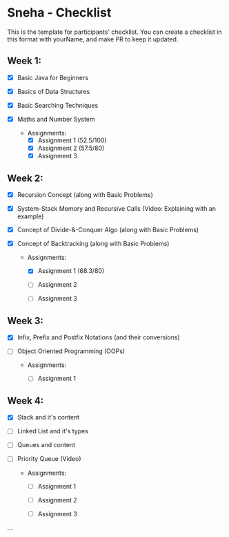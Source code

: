 # Sneha - Checklist
This is the template for participants' checklist. You can create a checklist in this format with yourName, and make PR to keep it updated.

## Week 1:

- [x] Basic Java for Beginners
- [x] Basics of Data Structures
- [x] Basic Searching Techniques
- [x] Maths and Number System

  * Assignments:
    - [x] Assignment 1  (52.5/100)
    - [x] Assignment 2  (57.5/80)
    - [x] Assignment 3  

 ## Week 2:


- [x] Recursion Concept (along with Basic Problems)
- [x] System-Stack Memory and Recursive Calls (Video: Explaining with an example)
- [x] Concept of Divide-&-Conquer Algo (along with Basic Problems)
- [x] Concept of Backtracking (along with Basic Problems)


  * Assignments:
    - [x] Assignment 1 (68.3/80)
    - [ ] Assignment 2  
    - [ ] Assignment 3  


 ## Week 3:


- [x] Infix, Prefix and Postfix Notations (and their conversions)
- [ ] Object Oriented Programming (OOPs)

  * Assignments:
    - [ ] Assignment 1  
   
  

 ## Week 4:

- [x] Stack and it's content
- [ ] Linked List and it's types
- [ ] Queues and content
- [ ] Priority Queue (Video)


  * Assignments:
    - [ ] Assignment 1 
    - [ ] Assignment 2  
    - [ ] Assignment 3  

    

   

    


 
...
